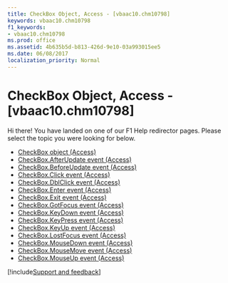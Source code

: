```yaml
---
title: CheckBox Object, Access - [vbaac10.chm10798]
keywords: vbaac10.chm10798
f1_keywords:
- vbaac10.chm10798
ms.prod: office
ms.assetid: 4b635b5d-b813-426d-9e10-03a993015ee5
ms.date: 06/08/2017
localization_priority: Normal
---
```



# CheckBox Object, Access - [vbaac10.chm10798]

Hi there! You have landed on one of our F1 Help redirector pages. Please select the topic you were looking for below.

- [CheckBox object (Access)](http://msdn.microsoft.com/library/63e75704-af4d-7b38-7b8b-04f7f17fa1ec%28Office.15%29.aspx)
- [CheckBox.AfterUpdate event (Access)](http://msdn.microsoft.com/library/dfcb46c7-fe13-02a5-4d1e-e3e897b738ae%28Office.15%29.aspx)
- [CheckBox.BeforeUpdate event (Access)](http://msdn.microsoft.com/library/cc0951d0-8772-8d76-5eb6-0507026587eb%28Office.15%29.aspx)
- [CheckBox.Click event (Access)](http://msdn.microsoft.com/library/15c55276-ef6e-bcb4-09fd-2a457df79387%28Office.15%29.aspx)
- [CheckBox.DblClick event (Access)](http://msdn.microsoft.com/library/dea6c8ff-47d5-de41-8099-a36b4c53c665%28Office.15%29.aspx)
- [CheckBox.Enter event (Access)](http://msdn.microsoft.com/library/512122ce-f438-46d6-4990-6fff469bc68e%28Office.15%29.aspx)
- [CheckBox.Exit event (Access)](http://msdn.microsoft.com/library/5a805d97-8d63-1635-f41a-e18aa9437d59%28Office.15%29.aspx)
- [CheckBox.GotFocus event (Access)](http://msdn.microsoft.com/library/3437bdf0-cc5e-d09d-3607-9fd283613243%28Office.15%29.aspx)
- [CheckBox.KeyDown event (Access)](http://msdn.microsoft.com/library/185941fa-3ae0-47ba-b3c5-b4acd82417f8%28Office.15%29.aspx)
- [CheckBox.KeyPress event (Access)](http://msdn.microsoft.com/library/946df95c-da92-1977-6bb5-ecabbb5f8ee2%28Office.15%29.aspx)
- [CheckBox.KeyUp event (Access)](http://msdn.microsoft.com/library/4e86b4c2-e287-db2c-4e74-f73efd7a064c%28Office.15%29.aspx)
- [CheckBox.LostFocus event (Access)](http://msdn.microsoft.com/library/b93f5eb0-4afc-28af-cd03-cbbd23500f39%28Office.15%29.aspx)
- [CheckBox.MouseDown event (Access)](http://msdn.microsoft.com/library/6281cd33-662e-e73f-5365-5784aca5c5df%28Office.15%29.aspx)
- [CheckBox.MouseMove event (Access)](http://msdn.microsoft.com/library/f45a89b3-eab8-0757-1ac8-b2aebaa47a1f%28Office.15%29.aspx)
- [CheckBox.MouseUp event (Access)](http://msdn.microsoft.com/library/704acc3b-6ff6-fb0e-9adf-bd34185443e4%28Office.15%29.aspx)

[!include[Support and feedback](~/includes/feedback-boilerplate.md)]